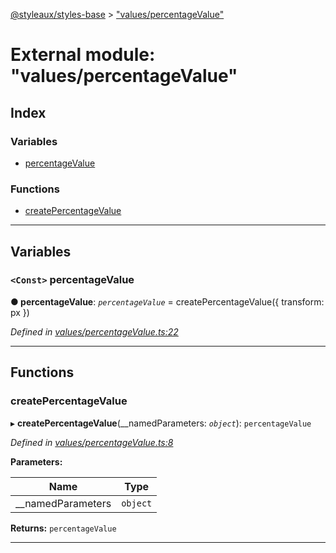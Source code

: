 [@styleaux/styles-base](../README.md) > ["values/percentageValue"](../modules/_values_percentagevalue_.md)

# External module: "values/percentageValue"

## Index

### Variables

* [percentageValue](_values_percentagevalue_.md#percentagevalue)

### Functions

* [createPercentageValue](_values_percentagevalue_.md#createpercentagevalue)

---

## Variables

<a id="percentagevalue"></a>

### `<Const>` percentageValue

**● percentageValue**: *`percentageValue`* =  createPercentageValue({
  transform: px
})

*Defined in [values/percentageValue.ts:22](https://github.com/JoshRosenstein/styleaux/blob/d996b95/packages/styleaux-styles-base/src/values/percentageValue.ts#L22)*

___

## Functions

<a id="createpercentagevalue"></a>

###  createPercentageValue

▸ **createPercentageValue**(__namedParameters: *`object`*): `percentageValue`

*Defined in [values/percentageValue.ts:8](https://github.com/JoshRosenstein/styleaux/blob/d996b95/packages/styleaux-styles-base/src/values/percentageValue.ts#L8)*

**Parameters:**

| Name              | Type     |
| ----------------- | -------- |
| __namedParameters | `object` |

**Returns:** `percentageValue`

___

